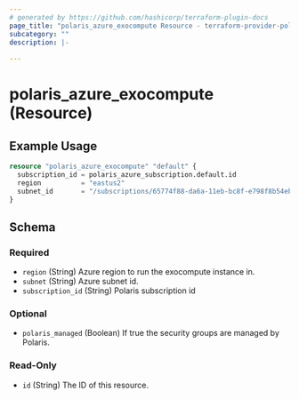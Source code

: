 ```yaml
---
# generated by https://github.com/hashicorp/terraform-plugin-docs
page_title: "polaris_azure_exocompute Resource - terraform-provider-polaris"
subcategory: ""
description: |-
  
---
```


# polaris_azure_exocompute (Resource)



## Example Usage

```terraform
resource "polaris_azure_exocompute" "default" {
  subscription_id = polaris_azure_subscription.default.id
  region          = "eastus2"
  subnet_id       = "/subscriptions/65774f88-da6a-11eb-bc8f-e798f8b54eba/resourceGroups/test/providers/Microsoft.Network/virtualNetworks/test/subnets/default"
}
```

<!-- schema generated by tfplugindocs -->
## Schema

### Required

- `region` (String) Azure region to run the exocompute instance in.
- `subnet` (String) Azure subnet id.
- `subscription_id` (String) Polaris subscription id

### Optional

- `polaris_managed` (Boolean) If true the security groups are managed by Polaris.

### Read-Only

- `id` (String) The ID of this resource.


